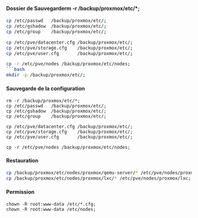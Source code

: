 #### Dossier de Sauvegarderm -r /backup/proxmox/etc/*;
```bash
cp /etc/passwd   /backup/proxmox/etc/;
cp /etc/gshadow  /backup/proxmox/etc/;
cp /etc/group    /backup/proxmox/etc/;

cp /etc/pve/datacenter.cfg /backup/proxmox/etc/;
cp /etc/pve/storage.cfg    /backup/proxmox/etc/;
cp /etc/pve/user.cfg       /backup/proxmox/etc/;

cp -r /etc/pve/nodes /backup/proxmox/etc/nodes;
```bash
mkdir -p /backup/proxmox/etc/;
```

#### Sauvegarde de la  configuration
```
rm -r /backup/proxmox/etc/*;
cp /etc/passwd   /backup/proxmox/etc/;
cp /etc/gshadow  /backup/proxmox/etc/;
cp /etc/group    /backup/proxmox/etc/;

cp /etc/pve/datacenter.cfg /backup/proxmox/etc/;
cp /etc/pve/storage.cfg    /backup/proxmox/etc/;
cp /etc/pve/user.cfg       /backup/proxmox/etc/;

cp -r /etc/pve/nodes /backup/proxmox/etc/nodes;
```


#### Restauration
```bash 
cp /backup/proxmox/etc/nodes/proxmox/qemu-server/* /etc/pve/nodes/proxmox/qemu-server/;
cp /backup/proxmox/etc/nodes/proxmox/lxc/* /etc/pve/nodes/proxmox/lxc;
```

#### Permission
```
chown -R root:www-data /etc/*.cfg;
chown -R root:www-data /etc/nodes;
```
